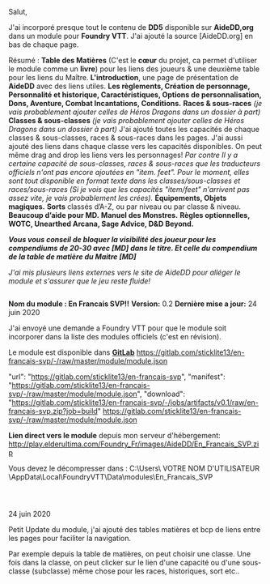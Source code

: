 Salut,

J'ai incorporé presque tout le contenu de **DD5** disponible sur **AideDD,org** dans un module pour **Foundry VTT**.
J'ai ajouté la source [AideDD.org] en bas de chaque page.

Résumé :
**Table des Matières** (C'est le **cœur** du projet, ca permet d'utiliser le module comme un **livre**) pour les liens des joueurs & une deuxième table pour les liens du Maître.
**L'introduction**, une page de présentation de **AideDD** avec des liens utiles.
**Les règlements, Création de personnage, Personnalité et historique, Caractéristiques, Options de personnalisation, Dons, Aventure, Combat Incantations, Conditions.**
**Races & sous-races** *(je vais probablement ajouter celles de Héros Dragons dans un dossier à part)*
**Classes & sous-classes** *(je vais probablement ajouter celles de Héros Dragons dans un dossier à part)*
J'ai ajouté toutes les capacités de chaque classes & sous-classes, races & sous-races dans les pages.
J'ai aussi ajouté des liens dans chaque classe vers les capacités disponibles.
On peut même drag and drop les liens vers les personnages!
*Par contre Il y a certaine capacité de sous-classes, races & sous-races que les traducteurs officiels n'ont pas encore ajoutées en "item. feet".
Pour le moment, elles sont tout disponible en format texte dans les classes/sous-classes et races/sous-races (Si je vois que les capacités "item/feet" n'arrivent pas assez vite, je vais probablement les crées).*
**Équipements, Objets magiques.**
**Sorts** classés d’A-Z, ou par niveau ou par classe & niveau.
**Beaucoup d’aide pour MD.**
**Manuel des Monstres.**
**Règles optionnelles, WOTC, Unearthed Arcana, Sage Advice, D&D Beyond.**

***Vous vous conseil de bloquer la visibilité des joueur pour les compendiums de 20-30 avec [MD] dans le titre.
Et celle du compendium de la table de matière du Maitre [MD]***


*J'ai mis plusieurs liens externes vers le site de AideDD pour alléger le module et s'assurer que le jeu reste fluide!*

![<Ligne>](<http://play.elderultima.com/Foundry_Fr/images/Divers/Line%209.jpg>)

**Nom du module : En Francais SVP!!**
**Version:** 0.2
**Dernière mise a jour:** 24 juin 2020

J'ai envoyé une demande a Foundry VTT pour que le module soit incorporer dans la liste des modules officiels (c'est en révision).

Le module est disponible dans [**GitLab**](https://gitlab.com/sticklite13/en-francais-svp/-/raw/master/module/module.json)
https://gitlab.com/sticklite13/en-francais-svp/-/raw/master/module/module.json

"url": "https://gitlab.com/sticklite13/en-francais-svp", "manifest": "https://gitlab.com/sticklite13/en-francais-svp/-/raw/master/module/module.json", "download": "https://gitlab.com/sticklite13/en-francais-svp/-/jobs/artifacts/v0.1/raw/en-francais-svp.zip?job=build"
https://gitlab.com/sticklite13/en-francais-svp/-/raw/master/module/module.json

**Lien direct vers le module** depuis mon serveur d'hébergement:
http://play.elderultima.com/Foundry_Fr/images/AideDD/En_Francais_SVP.zip

Vous devez le décompresser dans :
C:\Users\ VOTRE NOM D'UTILISATEUR \AppData\Local\FoundryVTT\Data\modules\En_Francais_SVP

![<Ligne>](<https://cdn.discordapp.com/attachments/704727729462968348/721287125819064320/Annotation_2020-06-13_043609.jpg>)

![<Ligne>](<https://media.discordapp.net/attachments/716213970297552897/720759575749459998/Annotation_2020-06-11_175720.jpg>)

![<Ligne>](<http://play.elderultima.com/Foundry_Fr/images/Divers/Horizontal%20Line.jpg>)

24 juin 2020

Petit Update du module, j'ai ajouté des tables matières et bcp de liens entre les pages pour faciliter la navigation.

Par exemple depuis la table de matières, on peut choisir une classe. Une fois dans la classe, on peut clicker sur le lien d'une capacité ou d'une sous-classe (subclasse) même chose pour les races, historiques, sort etc..

![<Ligne>](<https://media.discordapp.net/attachments/716213970297552897/725429855684001893/Table_de_matieres.png>)

